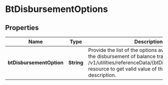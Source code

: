 # BtDisbursementOptions

## Properties
Name | Type | Description | Notes
------------ | ------------- | ------------- | -------------
**btDisbursementOption** | **String** | Provide the list of the options available to receive the disbursement of balance transfer. Please use /v1/utilities/referenceData/{btDisbursementOption} resource to get valid value of this field with description. | 
